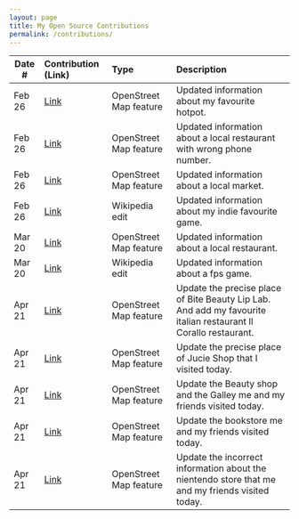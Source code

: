 ```yaml
---
layout: page
title: My Open Source Contributions
permalink: /contributions/
---
```


<!--
Type of the contribution should be "Wikipedia edit", "OpenStreet Map feature", "Documentation", "Course website", "Blog",
"Browser Add-on", etc.

The description should include a brief summary of what you did.

The link should bring us to a public page that shows your contribution. 

Replace the first row with your own contribution. 

-->





| Date #       | Contribution (Link)  | Type  | Description |
|---|:---|:---|:---|
| Feb 26   | [Link](https://www.openstreetmap.org/changeset/133069342)    | OpenStreet Map feature    |   Updated information about my favourite hotpot.    |
| Feb 26    |  [Link](https://www.openstreetmap.org/changeset/133069146)  | OpenStreet Map feature     | Updated information about a local restaurant with wrong phone number.    |
| Feb 26    |   [Link](https://www.openstreetmap.org/changeset/133068951) | OpenStreet Map feature     | Updated information about a local market.    | 
| Feb 26    |   [Link](https://en.wikipedia.org/w/index.php?title=The_Scroll_of_Taiwu&diff=prev&oldid=1141824087) | Wikipedia edit     | Updated information about my indie favourite game.    | 
| Mar 20    |   [Link](https://www.openstreetmap.org/changeset/133881621#map=19/40.75010/-73.94124&layers=N) | OpenStreet Map feature     | Updated information about a local restaurant.    |
| Mar 20    |   [Link](https://en.wikipedia.org/w/index.php?title=Gunfire_Reborn&oldid=1145632758) | Wikipedia edit     | Updated information about a fps game.    |
| Apr 21    |   [Link](https://www.openstreetmap.org/changeset/135213819#map=19/40.72609/-74.00187) | OpenStreet Map feature     | Update the precise place of Bite Beauty Lip Lab. And add my favourite italian restaurant Il Corallo restaurant.    |
| Apr 21    |   [Link](https://www.openstreetmap.org/changeset/135213863#map=19/40.72608/-74.00128) | OpenStreet Map feature     | Update the precise place of Jucie Shop that I visited today.|
| Apr 21    |   [Link](https://www.openstreetmap.org/changeset/135213953#map=19/40.72582/-74.00071) | OpenStreet Map feature     | Update the Beauty shop and the Galley me and my friends visited today.    |
| Apr 21    |   [Link](https://www.openstreetmap.org/changeset/135213991#map=19/40.72549/-74.00051) | OpenStreet Map feature     | Update the bookstore me and my friends visited today.    |
| Apr 21    |   [Link](https://www.openstreetmap.org/changeset/135214014#map=19/40.75798/-73.97941) | OpenStreet Map feature     | Update the incorrect information about the nientendo store that me and my friends visited today.    |